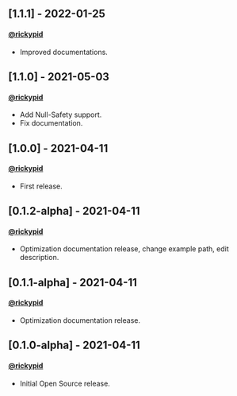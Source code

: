## [1.1.1] - 2022-01-25
#### [@rickypid](https://github.com/rickypid)

* Improved documentations.

## [1.1.0] - 2021-05-03
#### [@rickypid](https://github.com/rickypid)

* Add Null-Safety support.
* Fix documentation.

## [1.0.0] - 2021-04-11
#### [@rickypid](https://github.com/rickypid)

* First release.

## [0.1.2-alpha] - 2021-04-11
#### [@rickypid](https://github.com/rickypid)

* Optimization documentation release, change example path, edit description.

## [0.1.1-alpha] - 2021-04-11
#### [@rickypid](https://github.com/rickypid)

* Optimization documentation release.

## [0.1.0-alpha] - 2021-04-11
#### [@rickypid](https://github.com/rickypid)

* Initial Open Source release.
